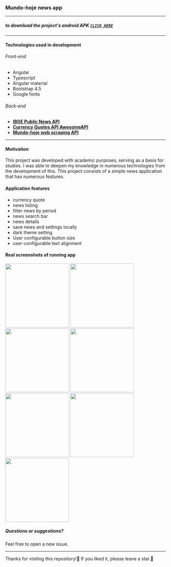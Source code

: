 ### Mundo-hoje news app
___
##### to download the project's android APK  **[`CLICK HERE`]()**
---
#### Technologies used in development
###### Front-end

* Angular
* Typescript
* Angular material
* Bootstrap 4.5
* Google fonts

###### Back-end

* **[IBGE Public News API](https://servicodados.ibge.gov.br/api/docs/noticias?versao=3)**
* **[Currency Quotes API AwesomeAPI](https://docs.awesomeapi.com.br/)**
* **[Mundo-hoje web scraping API](https://github.com/marcos-vcs/mundo-hoje-web-scraping)**

---

#### Motivation
This project was developed with academic purposes, serving as a basis for studies.
I was able to deepen my knowledge in numerous technologies from the development of this.
This project consists of a simple news application that has numerous features.

#### Application features
* currency quote
* news listing
* filter news by period
* news search bar
* news details
* save news and settings locally
* dark theme setting
* User configurable button size
* user-configurable text alignment

#### Real screenshots of running app

<p float="left">
<img src="https://user-images.githubusercontent.com/37250628/210017292-723f7ca5-59a4-4cf1-b8ea-8f3c82e9503b.jpeg" width="200">
<img src="https://user-images.githubusercontent.com/37250628/210017300-c11021e2-8b06-41a9-9262-c7e21fa15b19.jpeg" width="200">
<img src="https://user-images.githubusercontent.com/37250628/210017309-9de3e0c0-4e2a-4a6b-88d2-ed66709d27c8.jpeg" width="200">
<img src="https://user-images.githubusercontent.com/37250628/210017316-c19b47f1-16ee-4e23-96ee-f855824387e3.jpeg" width="200">
<img src="https://user-images.githubusercontent.com/37250628/210017323-cda4759d-aabe-4877-b5b3-7884f1ab22df.jpeg" width="200">
<img src="https://user-images.githubusercontent.com/37250628/210017326-6bd82d90-1a01-4691-9f09-5240fae60068.jpeg" width="200">
<img src="https://user-images.githubusercontent.com/37250628/210017337-2fe8e706-a31b-4bf9-8ad9-3556c0834647.jpeg" width="200">
</p>

##### Questions or suggestions?
Feel free to open a new issue.

---

Thanks for visiting this repository!💖
If you liked it, please leave a star.🌟
